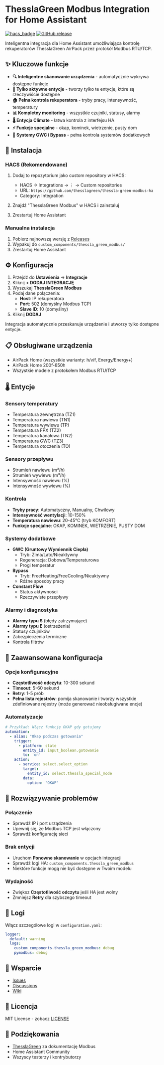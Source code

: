 # ThesslaGreen Modbus Integration for Home Assistant

[![hacs_badge](https://img.shields.io/badge/HACS-Custom-orange.svg)](https://github.com/custom-components/hacs)
[![GitHub release](https://img.shields.io/github/release/thesslagreen/thessla-green-modbus-ha.svg)](https://github.com/thesslagreen/thessla-green-modbus-ha/releases)

Inteligentna integracja dla Home Assistant umożliwiająca kontrolę rekuperatorów ThesslaGreen AirPack przez protokół Modbus RTU/TCP.

## ✨ Kluczowe funkcje

- **🔍 Inteligentne skanowanie urządzenia** - automatycznie wykrywa dostępne funkcje
- **📱 Tylko aktywne entycje** - tworzy tylko te entycje, które są rzeczywiście dostępne
- **🏠 Pełna kontrola rekuperatora** - tryby pracy, intensywność, temperatury
- **📊 Kompletny monitoring** - wszystkie czujniki, statusy, alarmy
- **🌡️ Entycja Climate** - łatwa kontrola z interfejsu HA
- **⚡ Funkcje specjalne** - okap, kominek, wietrzenie, pusty dom
- **🌿 Systemy GWC i Bypass** - pełna kontrola systemów dodatkowych

## 🚀 Instalacja

### HACS (Rekomendowane)

1. Dodaj to repozytorium jako custom repository w HACS:
   - HACS → Integrations → ⋮ → Custom repositories
   - URL: `https://github.com/thesslagreen/thessla-green-modbus-ha`
   - Category: Integration

2. Znajdź "ThesslaGreen Modbus" w HACS i zainstaluj

3. Zrestartuj Home Assistant

### Manualna instalacja

1. Pobierz najnowszą wersję z [Releases](https://github.com/thesslagreen/thessla-green-modbus-ha/releases)
2. Wypakuj do `custom_components/thessla_green_modbus/`
3. Zrestartuj Home Assistant

## ⚙️ Konfiguracja

1. Przejdź do **Ustawienia** → **Integracje**
2. Kliknij **+ DODAJ INTEGRACJĘ**
3. Wyszukaj **ThesslaGreen Modbus**
4. Podaj dane połączenia:
   - **Host**: IP rekuperatora
   - **Port**: 502 (domyślny Modbus TCP)
   - **Slave ID**: 10 (domyślny)
5. Kliknij **DODAJ**

Integracja automatycznie przeskanuje urządzenie i utworzy tylko dostępne entycje.

## 📋 Obsługiwane urządzenia

- AirPack Home (wszystkie warianty: h/v/f, Energy/Energy+)
- AirPack Home 200f-850h
- Wszystkie modele z protokołem Modbus RTU/TCP

## 🌡️ Entycje

### Sensory temperatury
- Temperatura zewnętrzna (TZ1)
- Temperatura nawiewu (TN1)
- Temperatura wywiewu (TP)
- Temperatura FPX (TZ2)
- Temperatura kanałowa (TN2)
- Temperatura GWC (TZ3)
- Temperatura otoczenia (TO)

### Sensory przepływu
- Strumień nawiewu (m³/h)
- Strumień wywiewu (m³/h)
- Intensywność nawiewu (%)
- Intensywność wywiewu (%)

### Kontrola
- **Tryby pracy**: Automatyczny, Manualny, Chwilowy
- **Intensywność wentylacji**: 10-150%
- **Temperatura nawiewu**: 20-45°C (tryb KOMFORT)
- **Funkcje specjalne**: OKAP, KOMINEK, WIETRZENIE, PUSTY DOM

### Systemy dodatkowe
- **GWC (Gruntowy Wymiennik Ciepła)**
  - Tryb: Zima/Lato/Nieaktywny
  - Regeneracja: Dobowa/Temperaturowa
  - Progi temperatur
- **Bypass**
  - Tryb: FreeHeating/FreeCooling/Nieaktywny
  - Różne sposoby pracy
- **Constant Flow**
  - Status aktywności
  - Rzeczywiste przepływy

### Alarmy i diagnostyka
- **Alarmy typu S** (błędy zatrzymujące)
- **Alarmy typu E** (ostrzeżenia)
- Statusy czujników
- Zabezpieczenia termiczne
- Kontrola filtrów

## 🔧 Zaawansowana konfiguracja

### Opcje konfiguracyjne
- **Częstotliwość odczytu**: 10-300 sekund
- **Timeout**: 5-60 sekund
- **Retry**: 1-5 prób
- **Pełna lista rejestrów**: pomija skanowanie i tworzy wszystkie zdefiniowane rejestry (może generować nieobsługiwane encje)

### Automatyzacje

```yaml
# Przykład: Włącz funkcję OKAP gdy gotujemy
automation:
  - alias: "Okap podczas gotowania"
    trigger:
      - platform: state
        entity_id: input_boolean.gotowanie
        to: 'on'
    action:
      - service: select.select_option
        target:
          entity_id: select.thessla_special_mode
        data:
          option: "OKAP"
```

## 🐛 Rozwiązywanie problemów

### Połączenie
- Sprawdź IP i port urządzenia
- Upewnij się, że Modbus TCP jest włączony
- Sprawdź konfigurację sieci

### Brak entycji
- Uruchom **Ponowne skanowanie** w opcjach integracji
- Sprawdź logi HA: `custom_components.thessla_green_modbus`
- Niektóre funkcje mogą nie być dostępne w Twoim modelu

### Wydajność
- Zwiększ **Częstotliwość odczytu** jeśli HA jest wolny
- Zmniejsz **Retry** dla szybszego timeout

## 📝 Logi

Włącz szczegółowe logi w `configuration.yaml`:

```yaml
logger:
  default: warning
  logs:
    custom_components.thessla_green_modbus: debug
    pymodbus: debug
```

## 🤝 Wsparcie

- [Issues](https://github.com/thesslagreen/thessla-green-modbus-ha/issues)
- [Discussions](https://github.com/thesslagreen/thessla-green-modbus-ha/discussions)
- [Wiki](https://github.com/thesslagreen/thessla-green-modbus-ha/wiki)

## 📄 Licencja

MIT License - zobacz [LICENSE](LICENSE)

## 🙏 Podziękowania

- [ThesslaGreen](https://thesslagreen.com) za dokumentację Modbus
- Home Assistant Community
- Wszyscy testerzy i kontrybutorzy
